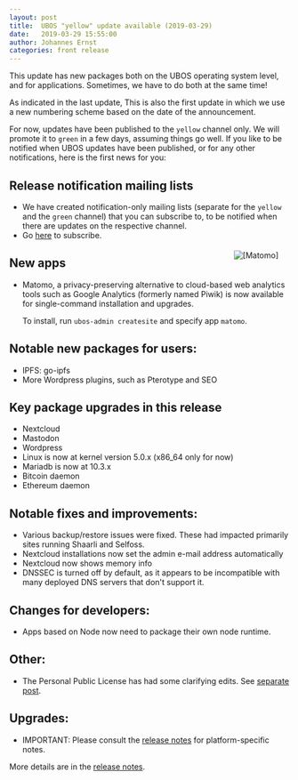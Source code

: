 ```yaml
---
layout: post
title:  UBOS "yellow" update available (2019-03-29)
date:   2019-03-29 15:55:00
author: Johannes Ernst
categories: front release
---
```


This update has new packages both on the UBOS operating system level, and for applications.
Sometimes, we have to do both at the same time!

As indicated in the last update, This is also the first update in which we use a new numbering
scheme based on the date of the announcement.

For now, updates have been published to the `yellow` channel only. We will promote it
to `green` in a few days, assuming things go well. If you like to be notified when UBOS
updates have been published, or for any other notifications, here is the first news for you:

## Release notification mailing lists

* We have created notification-only mailing lists (separate for the `yellow` and the
  `green` channel) that you can subscribe to, to be notified when there are updates
  on the respective channel.
* Go [here](https://indiecomputing.hosted.phplist.com/lists/?p=subscribe&id=4) to
  subscribe.

<a href="https://matomo.org/"><img src="/images/matomo-144x144.png"    alt="[Matomo]"    style="float: right; margin: 5px 20px"></a>
## New apps

* Matomo, a privacy-preserving alternative to cloud-based web analytics tools such
  as Google Analytics (formerly named Piwik) is now available for single-command
  installation and upgrades.

  To install, run ``ubos-admin createsite`` and specify app ``matomo``.

## Notable new packages for users:

* IPFS: go-ipfs
* More Wordpress plugins, such as Pterotype and SEO

## Key package upgrades in this release

* Nextcloud
* Mastodon
* Wordpress
* Linux is now at kernel version 5.0.x (x86_64 only for now)
* Mariadb is now at 10.3.x
* Bitcoin daemon
* Ethereum daemon

## Notable fixes and improvements:

* Various backup/restore issues were fixed. These had impacted primarily sites running
  Shaarli and Selfoss.
* Nextcloud installations now set the admin e-mail address automatically
* Nextcloud now shows memory info
* DNSSEC is turned off by default, as it appears to be incompatible with many deployed
  DNS servers that don't support it.

## Changes for developers:

* Apps based on Node now need to package their own node runtime.

## Other:

* The Personal Public License has had some clarifying edits. See
  [separate post](/blog/2019/03/29/license-update.html).

## Upgrades:

* IMPORTANT: Please consult the
  [release notes](/docs-yellow/releases/2019-03-29/release-notes/index.html) for platform-specific notes.

More details are in the
[release notes](/docs-yellow/releases/2019-03-29/release-notes/index.html).
